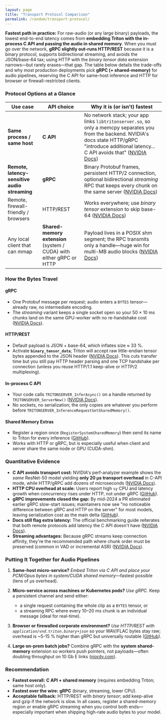 ```yaml
---
layout: page
title: "Transport Protocol Comparison"
permalink: /random/transport-protocol/
---
```


**Fastest path in practice:**
For raw-audio (or any large binary) payloads, the lowest end-to-end latency comes from **embedding Triton with the in-process C API and passing the audio in shared memory**. When you must go over the network, **gRPC slightly out-runs HTTP/REST** because it is a binary protocol, supports bidirectional streaming, and avoids the JSON/base-64 tax; using HTTP with the *binary tensor data* extension narrows—but rarely erases—that gap. The table below details the trade-offs and why most production deployments pick **gRPC (+ shared-memory)** for audio pipelines, reserving the C API for same-host inference and HTTP for browser or firewall-restricted clients.

### Protocol Options at a Glance

| Use case                                      | API choice                                                           | Why it is (or isn't) fastest                                                                                                                                                                               |
| --------------------------------------------- | -------------------------------------------------------------------- | ---------------------------------------------------------------------------------------------------------------------------------------------------------------------------------------------------------- |
| **Same process / same host**                  | **C API**                                                            | No network stack; your app links `libtritonserver.so`, so only a memcpy separates you from the backend. NVIDIA's docs state HTTP/gRPC "introduce additional latency… C API avoids that" ([NVIDIA Docs][1]) |
| **Remote, latency-sensitive audio streaming** | **gRPC**                                                             | Binary Protobuf frames, persistent HTTP/2 connection, optional bidirectional *streaming* RPC that keeps every chunk on the same server ([NVIDIA Docs][2])                                                  |
| Remote, firewall-friendly / browsers          | HTTP/REST                                                            | Works everywhere; use *binary tensor* extension to skip base-64 ([NVIDIA Docs][3])                                                                                                                         |
| Any local client that can mmap                | **Shared-memory extension** (system / CUDA) with either gRPC or HTTP | Payload lives in a POSIX shm segment; the RPC transmits only a handle—huge win for multi-MB audio blocks ([NVIDIA Docs][4])                                                                                |

### How the Bytes Travel

#### gRPC

* One Protobuf message per request; audio enters a `BYTES` tensor—already raw, no intermediate encoding.
* The *streaming* variant keeps a single socket open so your 50 × 10 ms chunks land on the same GPU-worker with no re-handshake cost ([NVIDIA Docs][2]).

#### HTTP/REST

* Default payload is JSON + base-64, which inflates size ≈ 33 %.
* Activate **`binary_tensor_data`**; Triton will accept raw little-endian tensor bytes appended to the JSON header ([NVIDIA Docs][3]). This cuts transfer time but you still pay HTTP header parsing and one TCP handshake per connection (unless you reuse HTTP/1.1 keep-alive or HTTP/2 multiplexing).

#### In-process C API

* Your code calls `TRITONSERVER_InferAsync()` on a handle returned by `TRITONSERVER_ServerNew()` ([NVIDIA Docs][5]).
* No sockets, no serialization; the only copies are whatever you perform before `TRITONSERVER_InferenceRequestSetSharedMemory()`.

#### Shared Memory Extras

* Register a region once (`RegisterSystemSharedMemory`) then send its name to Triton for every inference ([GitHub][6]).
* Works with HTTP or gRPC, but is especially useful when client and server share the same node or GPU (CUDA-shm).

### Quantitative Evidence

* **C API avoids transport cost:** NVIDIA's perf-analyzer example shows the *same* ResNet-50 model yielding **only 20 µs transport overhead** in C-API mode, while HTTP/gRPC add dozens of microseconds ([NVIDIA Docs][1]).
* **HTTP CPU overhead at scale:** Users report high `sy` CPU and latency growth when concurrency rises under HTTP, not under gRPC ([GitHub][7]).
* **gRPC improvements closed the gap:** By mid-2024 a PR eliminated earlier gRPC slow-start issues; maintainers now see "no noticeable difference between gRPC and HTTP on the server" for most models, leaving serialization cost as the main delta ([GitHub][8]).
* **Docs still flag extra latency:** The official benchmarking guide reiterates that both remote protocols add latency the C API doesn't have ([NVIDIA Docs][9]).
* **Streaming advantages:** Because gRPC streams keep connection affinity, they're the recommended path where chunk order must be preserved (common in VAD or incremental ASR) ([NVIDIA Docs][2]).

### Putting It Together for Audio Pipelines

1. **Same-host micro-service?**
   *Embed Triton via C API and place your PCM/Opus bytes in system/CUDA shared memory*—fastest possible (tens of µs overhead).

2. **Micro-service across machines or Kubernetes pods?**
   *Use gRPC.* Keep a persistent channel and send either:

   * a single request containing the whole clip as a `BYTES` tensor, or
   * a streaming RPC where every 10–20 ms chunk is an individual message (ideal for real-time).

3. **Browser or firewalled corporate environment?**
   *Use HTTP/REST with `application/vnd.triton.binary+json`* so your WAV/FLAC bytes stay raw; overhead is \~5-15 % higher than gRPC but universally routable ([GitHub][10]).

4. **Large on-prem batch jobs?**
   Combine gRPC with the **system shared-memory** extension so workers push pointers, not payloads—often doubling throughput on 10 Gb E links ([njordy.com][11]).

### Recommendation

* **Fastest overall:** **C API + shared memory** (requires embedding Triton; same host only).
* **Fastest over the wire:** **gRPC** (binary, streaming, lower CPU).
* **Acceptable fallback:** HTTP/REST with *binary tensor*; add keep-alive and gzip if the network is slow.
  In all cases, register a shared-memory region or enable gRPC streaming when you control both ends—especially important when shipping high-rate audio bytes to your model.

[1]: https://docs.nvidia.com/deeplearning/triton-inference-server/user-guide/docs/client/src/c%2B%2B/perf_analyzer/docs/benchmarking.html "Benchmarking Triton via HTTP or gRPC endpoint — NVIDIA Triton Inference Server"
[2]: https://docs.nvidia.com/deeplearning/triton-inference-server/user-guide/docs/customization_guide/inference_protocols.html "Inference Protocols and APIs — NVIDIA Triton Inference Server"
[3]: https://docs.nvidia.com/deeplearning/triton-inference-server/user-guide/docs/protocol/extension_binary_data.html?utm_source=chatgpt.com "Binary Tensor Data Extension — NVIDIA Triton Inference Server"
[4]: https://docs.nvidia.com/deeplearning/triton-inference-server/user-guide/docs/protocol/extension_shared_memory.html?utm_source=chatgpt.com "Shared-Memory Extension — NVIDIA Triton Inference Server"
[5]: https://docs.nvidia.com/deeplearning/triton-inference-server/user-guide/docs/customization_guide/inprocess_c_api.html?utm_source=chatgpt.com "C API Description — NVIDIA Triton Inference Server"
[6]: https://github.com/triton-inference-server/client?utm_source=chatgpt.com "Triton Client Libraries and Examples - GitHub"
[7]: https://github.com/triton-inference-server/server/issues/2306?utm_source=chatgpt.com "Why is there such a big performance difference between using http and grpc?"
[8]: https://github.com/triton-inference-server/server/issues/1821?utm_source=chatgpt.com "gRPC communication extremely slow · Issue #1821 · triton ... - GitHub"
[9]: https://docs.nvidia.com/deeplearning/triton-inference-server/user-guide/docs/client/src/c%2B%2B/perf_analyzer/docs/benchmarking.html?utm_source=chatgpt.com "Benchmarking Triton via HTTP or gRPC endpoint"
[10]: https://github.com/triton-inference-server/server/blob/main/docs/protocol/extension_binary_data.md?utm_source=chatgpt.com "server/docs/protocol/extension_binary_data.md at main · triton ..."
[11]: https://www.njordy.com/2023/02/25/triton_shared_memory/?utm_source=chatgpt.com "Triton shared memory and pinned memory - Njord tech blog"
